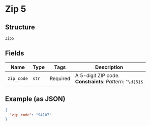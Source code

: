 
# Zip 5

## Structure

`Zip5`

## Fields

| Name | Type | Tags | Description |
|  --- | --- | --- | --- |
| `zip_code` | `str` | Required | A 5-digit ZIP code.<br>**Constraints**: *Pattern*: `^\d{5}$` |

## Example (as JSON)

```json
{
  "zip_code": "94107"
}
```

